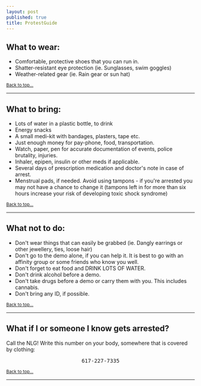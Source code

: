 ```yaml
---
layout: post
published: true
title: ProtestGuide
---
```

## What to wear:<a id="wear">

- Comfortable, protective shoes that you can run in.
- Shatter-resistant eye protection (ie. Sunglasses, swim goggles)
- Weather-related gear (ie. Rain gear or sun hat)

<a href="#top"><small>Back to top...</small></a>

----
<a id="bring">
 
## What to bring:

* Lots of water in a plastic bottle, to drink
* Energy snacks
* A small medi-kit with bandages, plasters, tape etc.
* Just enough money for pay-phone, food, transportation.
* Watch, paper, pen for accurate documentation of events, police brutality, injuries.
* Inhaler, epipen, insulin or other meds if applicable.
* Several days of prescription medication and doctor's note in case of arrest.
* Menstrual pads, if needed. Avoid using tampons - if you're arrested you may not have a chance to change it (tampons left in for more than six hours increase your risk of developing toxic shock syndrome)

<a href="#top"><small>Back to top...</small></a>

----
<a id="not-to-do">

## What not to do:

* Don't wear things that can easily be grabbed (ie. Dangly earrings or other jewellery, ties, loose hair)
* Don't go to the demo alone, if you can help it. It is best to go with an affinity group or some friends who know you well.
* Don't forget to eat food and DRINK LOTS OF WATER.
* Don't drink alcohol before a demo.
* Don't take drugs before a demo or carry them with you. This includes cannabis.
* Don't bring any ID, if possible.

<a href="#top"><small>Back to top...</small></a>

----
<a id="arrest">

## What if I or someone I know gets arrested?


Call the NLG! Write this number on your body, somewhere that is covered by clothing:

<center><pre>617-227-7335</pre></center>

<a href="#top"><small>Back to top...</small></a>

----
